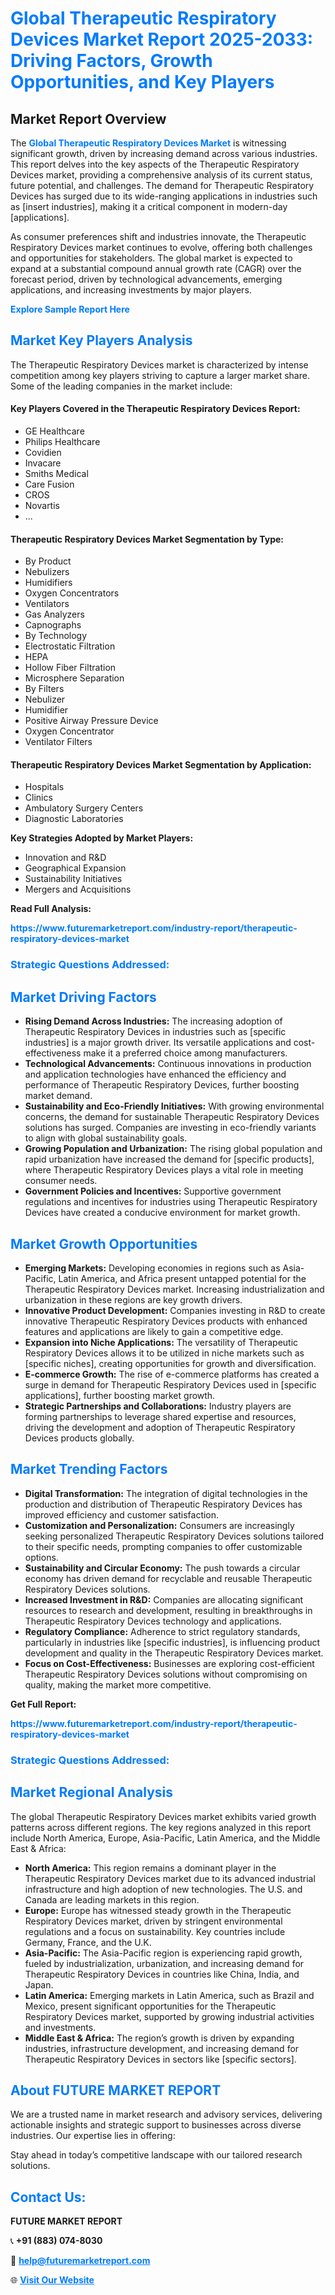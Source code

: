 <h1 style="color: #007BFF;">Global Therapeutic Respiratory Devices Market Report 2025-2033: Driving Factors, Growth Opportunities, and Key Players</h1>

<section id="overview">
<h2>Market Report Overview</h2>
<p>The <a href="https://www.futuremarketreport.com/industry-report/therapeutic-respiratory-devices-market" style="color: #007BFF; text-decoration: none;"><strong>Global Therapeutic Respiratory Devices Market</strong></a> is witnessing significant growth, driven by increasing demand across various industries. This report delves into the key aspects of the Therapeutic Respiratory Devices market, providing a comprehensive analysis of its current status, future potential, and challenges. The demand for Therapeutic Respiratory Devices has surged due to its wide-ranging applications in industries such as [insert industries], making it a critical component in modern-day [applications].</p>
<p>As consumer preferences shift and industries innovate, the Therapeutic Respiratory Devices market continues to evolve, offering both challenges and opportunities for stakeholders. The global market is expected to expand at a substantial compound annual growth rate (CAGR) over the forecast period, driven by technological advancements, emerging applications, and increasing investments by major players.</p>
</section>

<section id="overview">
<p><a href="https://www.futuremarketreport.com/request-sample/reportId=105164" style="color: #007BFF; text-decoration: none;"><strong>Explore Sample Report Here</strong></a></p>
</section>

<section id="key-players">
<h2 style="color: #007BFF;">Market Key Players Analysis</h2>
<p>The Therapeutic Respiratory Devices market is characterized by intense competition among key players striving to capture a larger market share. Some of the leading companies in the market include:</p>
<h4>Key Players Covered in the Therapeutic Respiratory Devices Report:</h4>
<ul><li>GE Healthcare</li><li>Philips Healthcare</li><li>Covidien</li><li>Invacare</li><li>Smiths Medical</li><li>Care Fusion</li><li>CROS</li><li>Novartis</li><li>...</li></ul>
<h4>Therapeutic Respiratory Devices Market Segmentation by Type:</h4>
<ul><li>By Product</li><li>Nebulizers</li><li>Humidifiers</li><li>Oxygen Concentrators</li><li>Ventilators</li><li>Gas Analyzers</li><li>Capnographs</li><li>By Technology</li><li>Electrostatic Filtration</li><li>HEPA</li><li>Hollow Fiber Filtration</li><li>Microsphere Separation</li><li>By Filters</li><li>Nebulizer</li><li>Humidifier</li><li>Positive Airway Pressure Device</li><li>Oxygen Concentrator</li><li>Ventilator Filters</li></ul>

<h4>Therapeutic Respiratory Devices Market Segmentation by Application:</h4>
<ul><li>Hospitals</li><li>Clinics</li><li>Ambulatory Surgery Centers</li><li>Diagnostic Laboratories</li></ul>
<p><strong>Key Strategies Adopted by Market Players:</strong></p>
<ul>
<li>Innovation and R&D</li>
<li>Geographical Expansion</li>
<li>Sustainability Initiatives</li>
<li>Mergers and Acquisitions</li>
</ul>
</section>

<section>
<p><strong>Read Full Analysis: </strong></p><a href="https://www.futuremarketreport.com/industry-report/therapeutic-respiratory-devices-market" style="color: #007BFF; text-decoration: none;"><strong>https://www.futuremarketreport.com/industry-report/therapeutic-respiratory-devices-market</strong></a>
<h3 style="color: #007BFF;">Strategic Questions Addressed:</h3>
</section>

<section id="driving-factors">
<h2 style="color: #007BFF;">Market Driving Factors</h2>
<ul>
<li><strong>Rising Demand Across Industries:</strong> The increasing adoption of Therapeutic Respiratory Devices in industries such as [specific industries] is a major growth driver. Its versatile applications and cost-effectiveness make it a preferred choice among manufacturers.</li>
<li><strong>Technological Advancements:</strong> Continuous innovations in production and application technologies have enhanced the efficiency and performance of Therapeutic Respiratory Devices, further boosting market demand.</li>
<li><strong>Sustainability and Eco-Friendly Initiatives:</strong> With growing environmental concerns, the demand for sustainable Therapeutic Respiratory Devices solutions has surged. Companies are investing in eco-friendly variants to align with global sustainability goals.</li>
<li><strong>Growing Population and Urbanization:</strong> The rising global population and rapid urbanization have increased the demand for [specific products], where Therapeutic Respiratory Devices plays a vital role in meeting consumer needs.</li>
<li><strong>Government Policies and Incentives:</strong> Supportive government regulations and incentives for industries using Therapeutic Respiratory Devices have created a conducive environment for market growth.</li>
</ul>
</section>

<section id="growth-opportunities">
<h2 style="color: #007BFF;">Market Growth Opportunities</h2>
<ul>
<li><strong>Emerging Markets:</strong> Developing economies in regions such as Asia-Pacific, Latin America, and Africa present untapped potential for the Therapeutic Respiratory Devices market. Increasing industrialization and urbanization in these regions are key growth drivers.</li>
<li><strong>Innovative Product Development:</strong> Companies investing in R&D to create innovative Therapeutic Respiratory Devices products with enhanced features and applications are likely to gain a competitive edge.</li>
<li><strong>Expansion into Niche Applications:</strong> The versatility of Therapeutic Respiratory Devices allows it to be utilized in niche markets such as [specific niches], creating opportunities for growth and diversification.</li>
<li><strong>E-commerce Growth:</strong> The rise of e-commerce platforms has created a surge in demand for Therapeutic Respiratory Devices used in [specific applications], further boosting market growth.</li>
<li><strong>Strategic Partnerships and Collaborations:</strong> Industry players are forming partnerships to leverage shared expertise and resources, driving the development and adoption of Therapeutic Respiratory Devices products globally.</li>
</ul>
</section>

<section id="trending-factors">
<h2 style="color: #007BFF;">Market Trending Factors</h2>
<ul>
<li><strong>Digital Transformation:</strong> The integration of digital technologies in the production and distribution of Therapeutic Respiratory Devices has improved efficiency and customer satisfaction.</li>
<li><strong>Customization and Personalization:</strong> Consumers are increasingly seeking personalized Therapeutic Respiratory Devices solutions tailored to their specific needs, prompting companies to offer customizable options.</li>
<li><strong>Sustainability and Circular Economy:</strong> The push towards a circular economy has driven demand for recyclable and reusable Therapeutic Respiratory Devices solutions.</li>
<li><strong>Increased Investment in R&D:</strong> Companies are allocating significant resources to research and development, resulting in breakthroughs in Therapeutic Respiratory Devices technology and applications.</li>
<li><strong>Regulatory Compliance:</strong> Adherence to strict regulatory standards, particularly in industries like [specific industries], is influencing product development and quality in the Therapeutic Respiratory Devices market.</li>
<li><strong>Focus on Cost-Effectiveness:</strong> Businesses are exploring cost-efficient Therapeutic Respiratory Devices solutions without compromising on quality, making the market more competitive.</li>
</ul>
</section>

<section>
<p><strong>Get Full Report: </strong></p><a href="https://www.futuremarketreport.com/industry-report/therapeutic-respiratory-devices-market" style="color: #007BFF; text-decoration: none;"><strong>https://www.futuremarketreport.com/industry-report/therapeutic-respiratory-devices-market</strong></a>
<h3 style="color: #007BFF;">Strategic Questions Addressed:</h3>
</section>


<section id="regional-analysis">
<h2 style="color: #007BFF;">Market Regional Analysis</h2>
<p>The global Therapeutic Respiratory Devices market exhibits varied growth patterns across different regions. The key regions analyzed in this report include North America, Europe, Asia-Pacific, Latin America, and the Middle East & Africa:</p>
<ul>
<li><strong>North America:</strong> This region remains a dominant player in the Therapeutic Respiratory Devices market due to its advanced industrial infrastructure and high adoption of new technologies. The U.S. and Canada are leading markets in this region.</li>
<li><strong>Europe:</strong> Europe has witnessed steady growth in the Therapeutic Respiratory Devices market, driven by stringent environmental regulations and a focus on sustainability. Key countries include Germany, France, and the U.K.</li>
<li><strong>Asia-Pacific:</strong> The Asia-Pacific region is experiencing rapid growth, fueled by industrialization, urbanization, and increasing demand for Therapeutic Respiratory Devices in countries like China, India, and Japan.</li>
<li><strong>Latin America:</strong> Emerging markets in Latin America, such as Brazil and Mexico, present significant opportunities for the Therapeutic Respiratory Devices market, supported by growing industrial activities and investments.</li>
<li><strong>Middle East & Africa:</strong> The region’s growth is driven by expanding industries, infrastructure development, and increasing demand for Therapeutic Respiratory Devices in sectors like [specific sectors].</li>
</ul>
</section>

<footer>
<h2 style="color: #007BFF;">About FUTURE MARKET REPORT</h2>
<p>We are a trusted name in market research and advisory services, delivering actionable insights and strategic support to businesses across diverse industries. Our expertise lies in offering:</p>

<p>Stay ahead in today’s competitive landscape with our tailored research solutions.</p>

<h2 style="color: #007BFF;">Contact Us:</h2>
<p><strong>FUTURE MARKET REPORT</strong></p>
<p>📞 <strong>+91 (883) 074-8030</strong></p>
<p>📧 <strong><a href="mailto:help@futuremarketreport.com" style="color: #007BFF;">help@futuremarketreport.com</a></strong></p>
<p>🌐 <strong><a href="https://www.futuremarketreport.com/" style="color: #007BFF;">Visit Our Website</a></strong></p>
</footer>